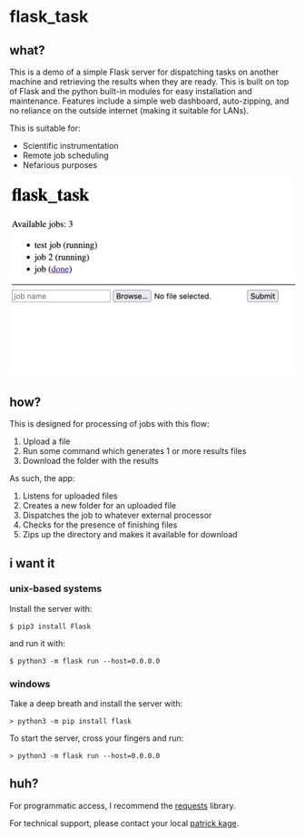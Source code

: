 # flask_task

## what?

This is a demo of a simple Flask server for dispatching tasks on another
machine and retrieving the results when they are ready. This is built on top of
Flask and the python built-in modules for easy installation and maintenance.
Features include a simple web dashboard, auto-zipping, and no reliance on the
outside internet (making it suitable for LANs).

This is suitable for:

 - Scientific instrumentation
 - Remote job scheduling
 - Nefarious purposes

![screenshot](./docs/demo.png)

## how?

This is designed for processing of jobs with this flow:

1. Upload a file
2. Run some command which generates 1 or more results files
3. Download the folder with the results

As such, the app:

1. Listens for uploaded files
2. Creates a new folder for an uploaded file
3. Dispatches the job to whatever external processor
4. Checks for the presence of finishing files
5. Zips up the directory and makes it available for download

## i want it

### unix-based systems

Install the server with:

```
$ pip3 install Flask
```

and run it with:

```
$ python3 -m flask run --host=0.0.0.0
```

### windows

Take a deep breath and install the server with:

```
> python3 -m pip install flask
```

To start the server, cross your fingers and run:

```
> python3 -m flask run --host=0.0.0.0
```

## huh?

For programmatic access, I recommend the
[requests](https://docs.python-requests.org/en/latest/) library.

For technical support, please contact your local [patrick kage](https://ka.ge).

